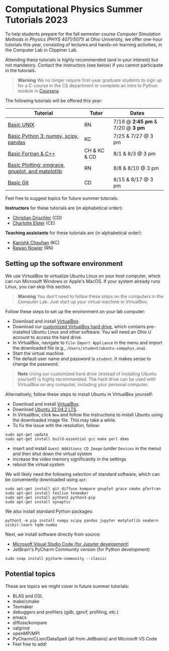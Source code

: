 # Computational Physics Summer Tutorials 2023

To help students prepare for the fall semester course *Computer Simulation Methods in Physics (PHYS 4071/5071)* at Ohio University, we offer one-hour tutorials this year, consisting of lectures and hands-on learning activities, in the Computer Lab in Clippiner Lab. 

Attending these tutorials is _highly_ recommended (and in your interest) but not mandatory. Contact the instructors (see below) if you cannot participate in the tutorials. 

> **Warning**
> We no longer require first-year graduate students to sign up for a C-course in the CS department or complete an intro to Python module in [Coursera](https://www.coursera.org/).


The following tutorials will be offered this year:

| Tutorial      | Tutor | Dates | 
| ----------- | ----------- | ----------- |
| [Basic UNIX](unix_tutorial.ipynb)   |   RN     | 7/18 @ **2:45 pm** & 7/20 @ **3 pm** | 
| [Basic Python 3: numpy, scipy, pandas](python_tutorial.ipynb)  | KC       | 7/25 & 7/27 @ 3 pm | 
| [Basic Fortran & C++](fortranC/fortran_c_tutorial.md) | CH & KC & CD       | 8/1 & 8/3 @ 3 pm | 
| [Basic Plotting: xmgrace, gnuplot, and matplotlib](plotting_tutorial/plotting_tutorial.ipynb) | RN        | 8/8 & 8/10 @ 3 pm | 
| [Basic Git](git-github/README.md)   | CD        | 8/15 & 8/17 @ 3 pm | 

Feel free to suggest topics for future summer tutorials.

**Instructors** for these tutorials are (in alphabetical order):
* [Christian Drischler](https://www.ohio.edu/cas/drischler) (CD)
* [Charlotte Elster](https://www.ohio.edu/cas/elster) (CE)

**Teaching assistants** for these tutorials are (in alphabetical order):
* [Kanishk Chauhan](https://www.ohio.edu/cas/kc303218) (KC) 
* [Rawan Nowier](https://www.ohio.edu/cas/rn757120) (RN)


## Setting up the software environment

We use VirtualBox to virtualize Ubuntu Linux on your host computer, which can run Microsoft Windows or Apple's MacOS. If your system already runs Linux, you can skip this section.

> **Warning**
> You don't need to follow these steps on the computers in the Computer Lab. Just start up your virtual machine in VirtualBox.

Follow these steps to set up the environment on your lab computer:
* Download and install [VirtualBox](https://www.virtualbox.org/).
* Download our [customized VirtualBox hard drive](https://catmailohio-my.sharepoint.com/:u:/g/personal/drischler_ohio_edu/EYlLoSurm6tMq-rGL-Je98IBXPSi9yRtjmuERZPfB9j8Mg?e=bFu9oU), which contains pre-installed Ubuntu Linux and other software. You will need an Ohio U account to access the hard drive. 
* In VirtualBox, navigate to `File-Import Appliance` in the menu and import the downloaded file (e.g., `/Users/student/ubuntu-compphys.ova`).
* Start the virtual machine.
* The default user name _and_ password is `student`. It makes sense to change the password.

> **Note**
> Using our customized hard drive (instead of installing Ubuntu yourself) is highly recommended. The hard drive can be used with VirtualBox on any computer, including your personal computer.

Alternatively, follow these steps to install Ubuntu in VirtualBox yourself:
* Download and install [VirtualBox](https://www.virtualbox.org/).
* Download [Ubuntu 22.04.2 LTS](https://ubuntu.com/download/desktop).
* In VirtualBox, click `New` and follow the instructions to install Ubuntu using the downloaded image file. This may take a while.
* To fix the issue with the resolution, follow:
```shell
sudo apt-get update
sudo apt-get install build-essential gcc make perl dkms
```
* insert and install `Guest Additions CD Image` (under `Devices` in the menu) and then shut down the virtual system
* increase the video memory significantly in the settings
* reboot the virtual system

We will likely need the following selection of standard software, which can be conveniently downloaded using `apt`:
```shell
sudo apt-get install git diffuse kompare gnuplot grace cmake gfortran
sudo apt-get install texlive texmaker 
sudo apt-get install python3 python3-pip
sudo apt-get install synaptic
```

We also install standard Python packages:
```shell
python3 -m pip install numpy scipy pandas jupyter matplotlib seaborn scikit-learn tqdm numba
```

Next, we install software directly from source:
* [Microsoft Visual Studio Code (for Jupyter development)](https://code.visualstudio.com/docs/setup/linux#_debian-and-ubuntu-based-distributions)
* JetBrain's PyCharm Community version (for Python development)
```shell
sudo snap install pycharm-community --classic
```

## Potential topics

These are topics we might cover in future summer tutorials:
* BLAS and GSL
* make/cmake
* Texmaker
* debuggers and profilers (gdb, gprof, profiling, etc.)
* emacs
* diffuse/kompare
* valgrind
* openMP/MPI
* PyCharm/CLion/DataSpell (all from JetBrains) and Microsoft VS Code
* Feel free to add!
